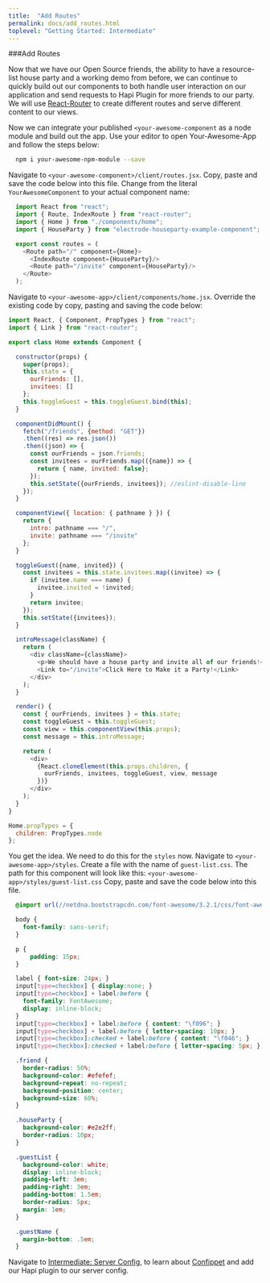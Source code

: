 ```yaml
---
title:  "Add Routes"
permalink: docs/add_routes.html
toplevel: "Getting Started: Intermediate"
---
```


###Add Routes

Now that we have our Open Source friends, the ability to have a resource-list house party and a working demo from before, we can continue to quickly build out our components to both handle user interaction on our application and send requests to Hapi Plugin for more friends to our party. We will use [React-Router](https://github.com/ReactTraining/react-router) to create different routes and serve different content to our views.

Now we can integrate your published `<your-awesome-component` as a node module and build out the app. Use your editor to open Your-Awesome-App and follow the steps below:

```bash
  npm i your-awesome-npm-module --save
```

Navigate to `<your-awesome-component>/client/routes.jsx`. Copy, paste and save the code below into this file. Change from the literal `YourAwesomeComponent` to your actual component name:

```javascript
  import React from "react";
  import { Route, IndexRoute } from "react-router";
  import { Home } from "./components/home";
  import { HouseParty } from "electrode-houseparty-example-component";

  export const routes = (
    <Route path="/" component={Home}>
      <IndexRoute component={HouseParty}/>
      <Route path="/invite" component={HouseParty}/>
    </Route>
  );
```

Navigate to `<your-awesome-app>/client/components/home.jsx`. Override the existing code by copy, pasting and saving the code below:

```javascript
import React, { Component, PropTypes } from "react";
import { Link } from "react-router";

export class Home extends Component {

  constructor(props) {
    super(props);
    this.state = {
      ourFriends: [],
      invitees: []
    };
    this.toggleGuest = this.toggleGuest.bind(this);
  }

  componentDidMount() {
    fetch("/friends", {method: "GET"})
    .then((res) => res.json())
    .then((json) => {
      const ourFriends = json.friends;
      const invitees = ourFriends.map(({name}) => {
        return { name, invited: false};
      });
      this.setState({ourFriends, invitees}); //eslint-disable-line
    });
  }

  componentView({ location: { pathname } }) {
    return {
      intro: pathname === "/",
      invite: pathname === "/invite"
    };
  }

  toggleGuest({name, invited}) {
    const invitees = this.state.invitees.map((invitee) => {
      if (invitee.name === name) {
        invitee.invited = !invited;
      }
      return invitee;
    });
    this.setState({invitees});
  }

  introMessage(className) {
    return (
      <div className={className}>
        <p>We should have a house party and invite all of our friends!</p>
        <Link to="/invite">Click Here to Make it a Party!</Link>
      </div>
    );
  }

  render() {
    const { ourFriends, invitees } = this.state;
    const toggleGuest = this.toggleGuest;
    const view = this.componentView(this.props);
    const message = this.introMessage;

    return (
      <div>
        {React.cloneElement(this.props.children, {
          ourFriends, invitees, toggleGuest, view, message
        })}
      </div>
    );
  }
}

Home.propTypes = {
  children: PropTypes.node
};
```

You get the idea. We need to do this for the `styles` now. Navigate to `<your-awesome-app>/styles`. Create a file with the name of `guest-list.css`. The path for this component will look like this: `<your-awesome-app>/styles/guest-list.css` Copy, paste and save the code below into this file.

```css
  @import url(//netdna.bootstrapcdn.com/font-awesome/3.2.1/css/font-awesome.css);

  body {
    font-family: sans-serif;
  }

  p {
      padding: 15px;
  }

  label { font-size: 24px; }
  input[type=checkbox] { display:none; }
  input[type=checkbox] + label:before {
    font-family: FontAwesome;
    display: inline-block;
  }
  input[type=checkbox] + label:before { content: "\f096"; }
  input[type=checkbox] + label:before { letter-spacing: 10px; }
  input[type=checkbox]:checked + label:before { content: "\f046"; }
  input[type=checkbox]:checked + label:before { letter-spacing: 5px; }

  .friend {
    border-radius: 50%;
    background-color: #efefef;
    background-repeat: no-repeat;
    background-position: center;
    background-size: 60%;
  }

  .houseParty {
    background-color: #e2e2ff;
    border-radius: 10px;
  }

  .guestList {
    background-color: white;
    display: inline-block;
    padding-left: 3em;
    padding-right: 3em;
    padding-bottom: 1.5em;
    border-radius: 5px;
    margin: 1em;
  }

  .guestName {
    margin-bottom: .5em;
  }
```

Navigate to [Intermediate: Server Config](server_config.html), to learn about [Confippet](confippet.html) and add our Hapi plugin to our server config.
